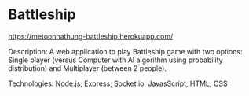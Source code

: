 # Battleship

https://metoonhathung-battleship.herokuapp.com/

Description: A web application to play Battleship game with two options: Single player (versus Computer with AI algorithm using probability distribution) and Multiplayer (between 2 people).

Technologies: Node.js, Express, Socket.io, JavasScript, HTML, CSS
